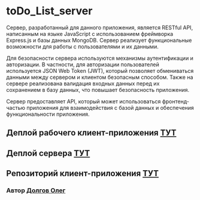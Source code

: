 # toDo_List_server

Сервер, разработанный для данного приложения, является RESTful API, написанным на языке JavaScript с использованием фреймворка Express.js и базы данных MongoDB. Сервер реализует функциональные возможности для работы с пользователями и их данными.

Для безопасности сервера используются механизмы аутентификации и авторизации. В частности, для авторизации пользователей используется JSON Web Token (JWT), который позволяет обмениваться данными между сервером и клиентом безопасным способом. Также на сервере реализована валидация входных данных перед их сохранением в базу данных, что повышает безопасность приложения.

Сервер предоставляет API, который может использоваться фронтенд-частью приложения для взаимодействия с базой данных и обеспечения функциональности приложения.

## Деплой рабочего клиент-приложения [ТУТ](https://todo-list-client-hazel.vercel.app/)
## Деплой сервера [ТУТ](https://todolist-02sh.onrender.com)
## Репозиторий клиент-приложения [ТУТ](https://github.com/Fatality6/todo_list-client)


### Автор [Долгов Олег](https://github.com/Fatality6)
